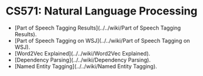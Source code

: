 CS571: Natural Language Processing
=====
* [Part of Speech Tagging Results](../../wiki/Part of Speech Tagging Results).
* [Part of Speech Tagging on WSJ](../../wiki/Part of Speech Tagging on WSJ).
* [Word2Vec Explained](../../wiki/Word2Vec Explained).
* [Dependency Parsing](../../wiki/Dependency Parsing).
* [Named Entity Tagging](../../wiki/Named Entity Tagging).
